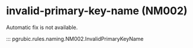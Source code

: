 # invalid-primary-key-name (NM002)

Automatic fix is not available.

::: pgrubic.rules.naming.NM002.InvalidPrimaryKeyName
